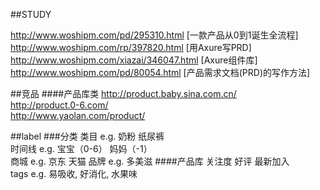 ##STUDY
  
http://www.woshipm.com/pd/295310.html [一款产品从0到1诞生全流程]  
http://www.woshipm.com/rp/397820.html [用Axure写PRD]  
http://www.woshipm.com/xiazai/346047.html [Axure组件库]  
http://www.woshipm.com/pd/80054.html [产品需求文档(PRD)的写作方法]

##竞品
####产品库类
http://product.baby.sina.com.cn/  
http://product.0-6.com/  
http://www.yaolan.com/product/  

##label
###分类
类目 e.g. 奶粉 纸尿裤  
时间线 e.g. 宝宝（0-6） 妈妈（-1）  
商城 e.g. 京东 天猫
品牌 e.g. 多美滋
####产品库
关注度 好评 最新加入  
tags e.g. 易吸收, 好消化, 水果味
